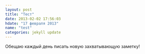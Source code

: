 ```yaml
---
layout: post
title: "Тест"
date: 2013-02-02 17:56:03
hdate: "17 февраля 2013"
name: "test"
categories: jekyll update
---
```

Обещаю каждый день писать новую захватывающую заметку!
